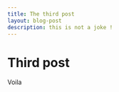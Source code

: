 ```yaml
---
title: The third post
layout: blog-post
description: this is not a joke !
---
```


# Third post

Voila
